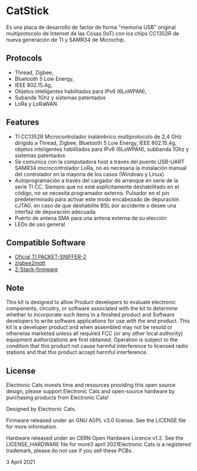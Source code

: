 # CatStick

Es una placa de desarrollo de factor de forma "memoria USB" original multiprotocolo de Internet de las Cosas (IoT) con los chips CC1352R de nueva generación de TI y SAMR34 de Microchip.

## Protocols

- Thread, Zigbee, 
- Bluetooth 5 Low Energy, 
- IEEE 802.15.4g, 
- Objetos inteligentes habilitados para IPv6 (6LoWPAN), 
- Subanda 1Ghz y sistemas patentados
- LoRa y LoRaWAN

## Features

- TI CC1352R Microcontrolador inalámbrico multiprotocolo de 2,4 GHz dirigido a Thread, Zigbee, Bluetooth 5 Low Energy, IEEE 802.15.4g, objetos inteligentes habilitados para IPv6 (6LoWPAN), subbanda 1Ghz y sistemas patentados
- Se comunica con la computadora host a través del puente USB-UART SAMR34 microcontrolador LoRa, no es necesaria la instalación manual del controlador en la mayoría de los casos (Windows y Linux)
- Autoprogramación a través del cargador de arranque en serie de la serie TI CC. Siempre que no esté explícitamente deshabilitado en el código, no se necesita programador externo. Pulsador en el pin predeterminado para activar este modo
encabezado de depuración cJTAG, en caso de que deshabilite BSL por accidente o desee una interfaz de depuración adecuada
- Puerto de antena SMA para una antena externa de su elección
- LEDs de uso general

## Compatible Software

- [Oficial TI PACKET-SNIFFER-2](https://www.ti.com/tool/download/PACKET-SNIFFER-2)
- [zigbee2mqtt](https://github.com/Koenkk/zigbee2mqtt)
- [Z-Stack-firmware](https://github.com/Koenkk/Z-Stack-firmware)

## Note
This kit is designed to allow Product developers to evaluate electronic components, circuitry, or software associated with the kit to determine whether to incorporate such items in a finished product and Software developers to write software applications for use with the end product. This kit is a developer product and when assembled may not be resold or otherwise marketed unless all required FCC (or any other local authority) equipment authorizations are first obtained. Operation is subject to the condition that this product not cause harmful interference to licensed radio stations and that this product accept harmful interference.

## License

Electronic Cats invests time and resources providing this open source design, please support Electronic Cats and open-source hardware by purchasing products from Electronic Cats!

Designed by Electronic Cats.

Firmware released under an GNU AGPL v3.0 license. See the LICENSE file for more information.

Hardware released under an CERN Open Hardware Licence v1.2. See the LICENSE_HARDWARE file for more3 april 2021Electronic Cats is a registered trademark, please do not use if you sell these PCBs.

3 April 2021
